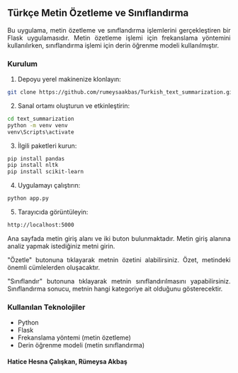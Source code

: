 ## Türkçe Metin Özetleme ve Sınıflandırma

<p align="justify">Bu uygulama, metin özetleme ve sınıflandırma işlemlerini gerçekleştiren bir Flask uygulamasıdır. Metin özetleme işlemi için frekanslama yöntemini kullanılırken, sınıflandırma işlemi için derin öğrenme modeli kullanılmıştır. </p>

### Kurulum
1. Depoyu yerel makinenize klonlayın:
```bash
git clone https://github.com/rumeysaakbas/Turkish_text_summarization.git
```

2. Sanal ortamı oluşturun ve etkinleştirin:
```bash
cd text_summarization
python -m venv venv
venv\Scripts\activate
```
3. İlgili paketleri kurun:
```bash
pip install pandas
pip install nltk
pip install scikit-learn
```

4. Uygulamayı çalıştırın:
```bash
python app.py
```

5. Tarayıcıda görüntüleyin:
```bash
http://localhost:5000
```

<p align="justify">Ana sayfada metin giriş alanı ve iki buton bulunmaktadır. Metin giriş alanına analiz yapmak istediğiniz metni girin.</p>

<p align="justify">"Özetle" butonuna tıklayarak metnin özetini alabilirsiniz. Özet, metindeki önemli cümlelerden oluşacaktır. </p>

<p align="justify">"Sınıflandır" butonuna tıklayarak metnin sınıflandırılmasını yapabilirsiniz. Sınıflandırma sonucu, metnin hangi kategoriye ait olduğunu gösterecektir.</p>

### Kullanılan Teknolojiler

- Python
- Flask
- Frekanslama yöntemi (metin özetleme)
- Derin öğrenme modeli (metin sınıflandırma)

#### Hatice Hesna Çalışkan, Rümeysa Akbaş




